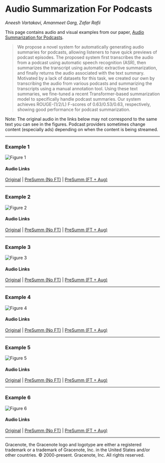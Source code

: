 # Audio Summarization For Podcasts

_Aneesh Vartakavi, Amanmeet Garg, Zafar Rafii_

This page contains audio and visual examples from our paper, [Audio Summarization for Podcasts](https://arxiv.org/abs/2009.10315).


> We propose a novel system for automatically generating audio summaries for podcasts, allowing listeners to have quick previews of podcast episodes. The proposed system first transcribes the audio from a podcast using automatic speech recognition (ASR), then summarizes the transcript using automatic extractive summarization, and finally returns the audio associated with the text summary. Motivated by a lack of datasets for this task, we created our own by transcribing the audio from various podcasts and summarizing the transcripts using a manual annotation tool. Using these text summaries, we fine-tuned a recent Transformer-based summarization model to specifically handle podcast summaries. Our system achieves ROUGE-(1/2/L) F-scores of 0.63/0.53/0.63, respectively, showing good performance for podcast summarization.

Note: The original audio in the links below may not correspond to the same text you can see in the figures. Podcast providers sometimes change content (especially ads) depending on when the content is being streamed.

---
### Example 1

![Figure 1](./images/PodSumm_fig1.jpg?raw=True)
#### Audio Links
[Original](https://play.podtrac.com/npr-510310/edge1.pod.npr.org/anon.npr-podcasts/podcast/npr/nprpolitics/2020/01/20200130_nprpolitics_20200130_nprpolitics-ca318b72-e2a9-42dd-9b98-70028b39a35b.mp3) |
[PreSumm (No FT)](https://drive.google.com/file/d/1tK6sxRImlCVgFHTN5fCAHkzjmno6NXwT/view?usp=sharing) |
[PreSumm (FT + Aug)](https://drive.google.com/file/d/1U7lBU7QxDaksKja3H4sONAzzFTKnLopb/view?usp=sharing)

---
### Example 2

![Figure 2](./images/PodSumm_fig2.jpg?raw=True)
#### Audio Links
[Original](https://play.podtrac.com/npr-381444908/edge1.pod.npr.org/anon.npr-podcasts/podcast/npr/fa/2020/01/20200113_fa_fapodmon_1-a590d6f4-c9da-4031-b692-f2b85aac503f.mp3) |
[PreSumm (No FT)](https://drive.google.com/file/d/1w49goH3rBR0uEIORGM9zC1BJGwznAcfB/view?usp=sharing) |
[PreSumm (FT + Aug)](https://drive.google.com/file/d/1lPCRVotntxr-WeDsnBU2gH1PezPM904z/view?usp=sharing)

---
### Example 3
![Figure 3](./images/PodSumm_fig3.jpg?raw=True)
#### Audio Links
[Original](http://dts.podtrac.com/redirect.mp3/traffic.libsyn.com/mythpodcast/MaL3A.mp3?dest-id=357714) |
[PreSumm (No FT)](https://drive.google.com/file/d/1gStpcJPbXS58njY4yd0uvSlbMmvIBdzr/view?usp=sharing) |
[PreSumm (FT + Aug)](https://drive.google.com/file/d/1BQNRXcA7v210uo4vGu0XL0R8yHBf94G3/view?usp=sharing)

---
### Example 4
![Figure 4](./images/PodSumm_fig4.jpg?raw=True)
#### Audio Links
[Original](https://play.podtrac.com/npr-510313/edge1.pod.npr.org/anon.npr-mp3/npr/hibt/2019/11/20191121_hibt_snowboards.mp3?awCollectionId=510313&awEpisodeId=781787744&orgId=1&d=2232&p=510313&story=781787744&t=podcast&e=781787744&size=35394960&ft=pod&f=510313) |
[PreSumm (No FT)](https://drive.google.com/file/d/19KZ6kWm-SvKB1wQ4gj7uJan2pnc9gkGG/view?usp=sharing) |
[PreSumm (FT + Aug)](https://drive.google.com/file/d/1AlxZjFxK5FaeMP91ND6-2IRtWK4HmQx-/view?usp=sharing)

---
### Example 5
![Figure 5](./images/PodSumm_fig5.jpg?raw=True)
#### Audio Links
[Original](https://play.podtrac.com/npr-510289/edge1.pod.npr.org/anon.npr-podcasts/podcast/npr/pmoney/2019/10/20191025_pmoney_pmpod947-ee50e1f8-5b58-4591-88d0-85e098faf84e-841dc22c-1468-4f7a-a754-cefb71cefe38.mp3) |
[PreSumm (No FT)](https://drive.google.com/file/d/1eFybRYyBN2kh9SmfRIVKf4roZH_mSYgl/view?usp=sharing) |
[PreSumm (FT + Aug)](https://drive.google.com/file/d/1y41It6mfMYSibsZSwtuip4mfPD3s_9NP/view?usp=sharing)

---
### Example 6
![Figure 6](./images/PodSumm_fig6.jpg?raw=True)
#### Audio Links
[Original](https://www.podtrac.com/pts/redirect.mp3/dovetail.prxu.org/themoth/956dfe46-263c-4a3f-af47-a5bc2ae70de3/MRH_1615_2020_segment1.mp3) |
[PreSumm (No FT)](https://drive.google.com/file/d/1pTvjszinmqjnkGgZDUmjNdmzEFWYqs35/view?usp=sharing) |
[PreSumm (FT + Aug)](https://drive.google.com/file/d/1mXl-E1TsVabZbia4L7pI8elBss4J6gLA/view?usp=sharing)

---

Gracenote, the Gracenote logo and logotype are either a registered trademark or a trademark of Gracenote, Inc. in the United States and/or other countries. © 2000-present. Gracenote, Inc. All rights reserved.
